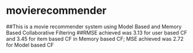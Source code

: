 # movierecommender
##This is a movie recommender system using Model Based and Memory Based Collaborative Filtering
##RMSE achieved was 3.13 for user based CF and 3.45 for item based CF in Memory based CF; MSE achieved was 2.72 for Model based CF
